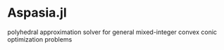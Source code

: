 # Aspasia.jl
polyhedral approximation solver for general mixed-integer convex conic optimization problems

